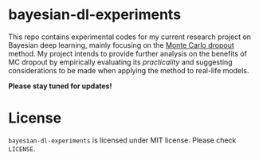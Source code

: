 # bayesian-dl-experiments

This repo contains experimental codes for my current research project on Bayesian deep learning, mainly focusing on the [Monte Carlo dropout](https://link.iamblogger.net/bdlpaper) method. My project intends to provide further analysis on the benefits of MC dropout by empirically evaluating its *practicality* and suggesting considerations to be made when applying the method to real-life models.

**Please stay tuned for updates!**

# License

`bayesian-dl-experiments` is licensed under MIT license. Please check `LICENSE`.